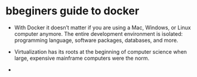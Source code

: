 # bbeginers guide to docker

- With Docker it doesn’t matter if you are using a Mac, Windows, or Linux computer anymore. The entire development environment is isolated: programming language, software packages, databases, and more.

- Virtualization has its roots at the beginning of computer science when large, expensive mainframe computers were the norm.

- 